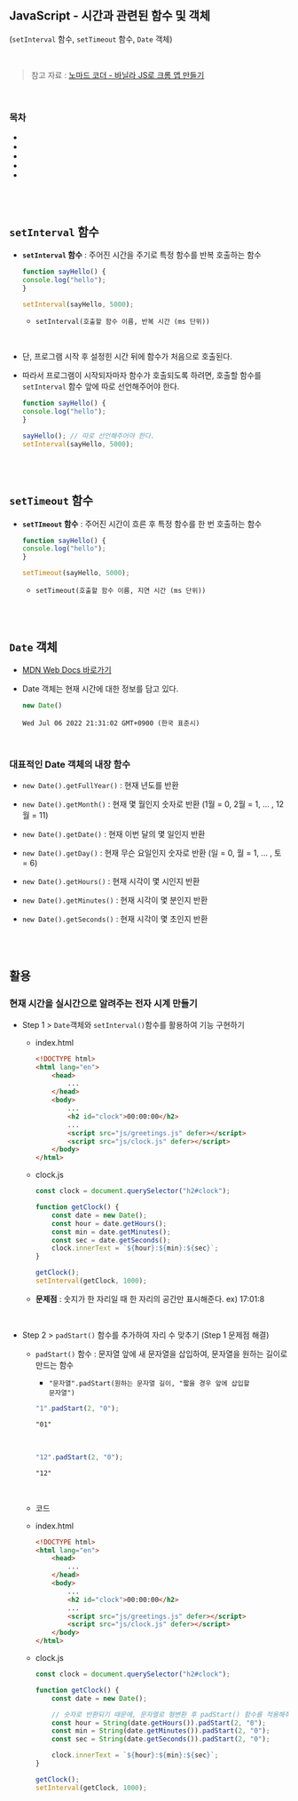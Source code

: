 ## JavaScript - 시간과 관련된 함수 및 객체     
(<code>setInterval</code> 함수, <code>setTimeout</code> 함수, <code>Date</code> 객체)

<br/>

> 참고 자료 : <a href="https://nomadcoders.co/javascript-for-beginners">노마드 코더 - 바닐라 JS로 크롬 앱 만들기</a>

<br/>

### 목차

  - <a href=""></a>
  - <a href=""></a>
  - <a href=""></a>
  - <a href=""></a>
  - <a href=""></a>

<br/><br/>

## <code>setInterval</code> 함수

- <strong><code>setInterval</code> 함수</strong> : 주어진 시간을 주기로 특정 함수를 반복 호출하는 함수

    ```javascript
    function sayHello() {
    console.log("hello");
    }

    setInterval(sayHello, 5000);
    ```

    - <code>setInterval(호출할 함수 이름, 반복 시간 (ms 단위))</code>

<br/>

- 단, 프로그램 시작 후 설정힌 시간 뒤에 함수가 처음으로 호출된다.

- 따라서 프로그램이 시작되자마자 함수가 호출되도록 하려면, 호출할 함수를 <code>setInterval</code> 함수 앞에 따로 선언해주어야 한다.

    ```javascript
    function sayHello() {
    console.log("hello");
    }

    sayHello(); // 따로 선언해주어야 한다.
    setInterval(sayHello, 5000);
    ```

<br/><br/>

## <code>setTimeout</code> 함수

- <strong><code>setTImeout</code> 함수</strong> : 주어진 시간이 흐른 후 특정 함수를 한 번 호출하는 함수

    ```javascript
    function sayHello() {
    console.log("hello");
    }

    setTimeout(sayHello, 5000);
    ```

    - <code>setTimeout(호출할 함수 이름, 지연 시간 (ms 단위))</code>

<br/><br/>

## <code>Date</code> 객체

- <a href="https://developer.mozilla.org/ko/docs/Web/JavaScript/Reference/Global_Objects/Date">MDN Web Docs 바로가기</a>

- Date 객체는 현재 시간에 대한 정보를 담고 있다.

    ```javascript
    new Date()
    ```
    ```
    Wed Jul 06 2022 21:31:02 GMT+0900 (한국 표준시)
    ```

<br/>

### 대표적인 Date 객체의 내장 함수

- <code>new Date().getFullYear()</code> : 현재 년도를 반환

- <code>new Date().getMonth()</code> : 현재 몇 월인지 숫자로 반환 (1월 = 0, 2월 = 1, ... , 12월 = 11)

- <code>new Date().getDate()</code> : 현재 이번 달의 몇 일인지 반환

- <code>new Date().getDay()</code> : 현재 무슨 요일인지 숫자로 반환 (일 = 0, 월 = 1, ... , 토 = 6)

- <code>new Date().getHours()</code> : 현재 시각이 몇 시인지 반환

- <code>new Date().getMinutes()</code> : 현재 시각이 몇 분인지 반환

- <code>new Date().getSeconds()</code> : 현재 시각이 몇 초인지 반환

<br/><br/>

## 활용

### 현재 시간을 실시간으로 알려주는 전자 시계 만들기

- Step 1 > <code>Date</code>객체와 <code>setInterval()</code>함수를 활용하여 기능 구현하기

    - index.html

        ```html
        <!DOCTYPE html>
        <html lang="en">
            <head>
                ...
            </head>
            <body>
                ...
                <h2 id="clock">00:00:00</h2>
                ...
                <script src="js/greetings.js" defer></script>
                <script src="js/clock.js" defer></script>
            </body>
        </html>
        ```

    - clock.js

        ```javascript
        const clock = document.querySelector("h2#clock");

        function getClock() {
            const date = new Date();
            const hour = date.getHours();
            const min = date.getMinutes();
            const sec = date.getSeconds();
            clock.innerText = `${hour}:${min}:${sec}`;
        }

        getClock();
        setInterval(getClock, 1000);
        ```

    - <strong>문제점</strong> : 숫지가 한 자리일 때 한 자리의 공간만 표시해준다. ex) 17:01:8

<br/>

- Step 2 > <code>padStart()</code> 함수를 추가하여 자리 수 맞추기 (Step 1 문제점 해결)

    - <code>padStart()</code> 함수 : 문자열 앞에 새 문자열을 삽입하여, 문자열을 원하는 길이로 만드는 함수

        - <code>"문자열".padStart(원하는 문자열 길이, "짧을 경우 앞에 삽입할 문자열")</code>

        ```javascript
        "1".padStart(2, "0");
        ```
        ```
        "01"
        ```

        <br/>

        ```javascript
        "12".padStart(2, "0");
        ```
        ```
        "12"
        ```

    <br/>

    - 코드

    - index.html

        ```html
        <!DOCTYPE html>
        <html lang="en">
            <head>
                ...
            </head>
            <body>
                ...
                <h2 id="clock">00:00:00</h2>
                ...
                <script src="js/greetings.js" defer></script>
                <script src="js/clock.js" defer></script>
            </body>
        </html>
        ```

    - clock.js

        ```javascript
        const clock = document.querySelector("h2#clock");

        function getClock() {
            const date = new Date();

            // 숫자로 반환되기 때문에, 문자열로 형변환 후 padStart() 함수를 적용해줘야 한다.
            const hour = String(date.getHours()).padStart(2, "0");
            const min = String(date.getMinutes()).padStart(2, "0");
            const sec = String(date.getSeconds()).padStart(2, "0");

            clock.innerText = `${hour}:${min}:${sec}`;
        }

        getClock();
        setInterval(getClock, 1000);
        ```